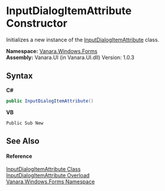 # InputDialogItemAttribute Constructor 
 

Initializes a new instance of the <a href="1c8c40d5-c437-337e-1528-99580002a5cd">InputDialogItemAttribute</a> class.

**Namespace:**&nbsp;<a href="c580cf52-4028-70db-28d0-f9b1abc03861">Vanara.Windows.Forms</a><br />**Assembly:**&nbsp;Vanara.UI (in Vanara.UI.dll) Version: 1.0.3

## Syntax

**C#**<br />
``` C#
public InputDialogItemAttribute()
```

**VB**<br />
``` VB
Public Sub New
```


## See Also


#### Reference
<a href="1c8c40d5-c437-337e-1528-99580002a5cd">InputDialogItemAttribute Class</a><br /><a href="7a4778bd-655f-2539-d2b2-461d0c8c904c">InputDialogItemAttribute Overload</a><br /><a href="c580cf52-4028-70db-28d0-f9b1abc03861">Vanara.Windows.Forms Namespace</a><br />